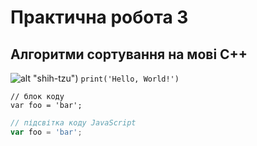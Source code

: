 # Практична робота 3
## Алгоритми сортування на мові C++
![alt](https://upload.wikimedia.org/wikipedia/commons/thumb/1/18/ISO_C%2B%2B_Logo.svg/130px-ISO_C%2B%2B_Logo.svg.png) "shih-tzu")
`print('Hello, World!')`
```
// блок коду
var foo = 'bar';
```
```javascript
// підсвітка коду JavaScript
var foo = 'bar';
```
